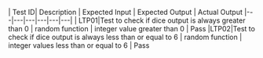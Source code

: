 

| Test ID| Description | Expected Input | Expected Output | Actual Output 
|---|---|---|---|---|---|
| LTP01|Test to check if dice output is always greater than 0 | random function | integer value greater than 0 | Pass 
|LTP02|Test to check if dice output is always less than or equal to 6 | random function | integer values less than or equal to 6 | Pass 
